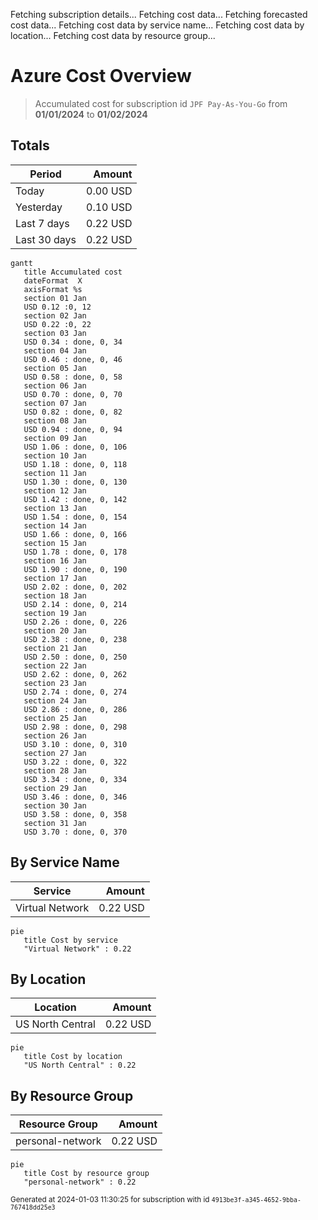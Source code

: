 Fetching subscription details...
Fetching cost data...
Fetching forecasted cost data...
Fetching cost data by service name...
Fetching cost data by location...
Fetching cost data by resource group...
# Azure Cost Overview

> Accumulated cost for subscription id `JPF Pay-As-You-Go` from **01/01/2024** to **01/02/2024**

## Totals

|Period|Amount|
|---|---:|
|Today|0.00 USD|
|Yesterday|0.10 USD|
|Last 7 days|0.22 USD|
|Last 30 days|0.22 USD|

```mermaid
gantt
   title Accumulated cost
   dateFormat  X
   axisFormat %s
   section 01 Jan
   USD 0.12 :0, 12
   section 02 Jan
   USD 0.22 :0, 22
   section 03 Jan
   USD 0.34 : done, 0, 34
   section 04 Jan
   USD 0.46 : done, 0, 46
   section 05 Jan
   USD 0.58 : done, 0, 58
   section 06 Jan
   USD 0.70 : done, 0, 70
   section 07 Jan
   USD 0.82 : done, 0, 82
   section 08 Jan
   USD 0.94 : done, 0, 94
   section 09 Jan
   USD 1.06 : done, 0, 106
   section 10 Jan
   USD 1.18 : done, 0, 118
   section 11 Jan
   USD 1.30 : done, 0, 130
   section 12 Jan
   USD 1.42 : done, 0, 142
   section 13 Jan
   USD 1.54 : done, 0, 154
   section 14 Jan
   USD 1.66 : done, 0, 166
   section 15 Jan
   USD 1.78 : done, 0, 178
   section 16 Jan
   USD 1.90 : done, 0, 190
   section 17 Jan
   USD 2.02 : done, 0, 202
   section 18 Jan
   USD 2.14 : done, 0, 214
   section 19 Jan
   USD 2.26 : done, 0, 226
   section 20 Jan
   USD 2.38 : done, 0, 238
   section 21 Jan
   USD 2.50 : done, 0, 250
   section 22 Jan
   USD 2.62 : done, 0, 262
   section 23 Jan
   USD 2.74 : done, 0, 274
   section 24 Jan
   USD 2.86 : done, 0, 286
   section 25 Jan
   USD 2.98 : done, 0, 298
   section 26 Jan
   USD 3.10 : done, 0, 310
   section 27 Jan
   USD 3.22 : done, 0, 322
   section 28 Jan
   USD 3.34 : done, 0, 334
   section 29 Jan
   USD 3.46 : done, 0, 346
   section 30 Jan
   USD 3.58 : done, 0, 358
   section 31 Jan
   USD 3.70 : done, 0, 370
```

## By Service Name

|Service|Amount|
|---|---:|
|Virtual Network|0.22 USD|

```mermaid
pie
   title Cost by service
   "Virtual Network" : 0.22
```

## By Location

|Location|Amount|
|---|---:|
|US North Central|0.22 USD|

```mermaid
pie
   title Cost by location
   "US North Central" : 0.22
```

## By Resource Group

|Resource Group|Amount|
|---|---:|
|personal-network|0.22 USD|

```mermaid
pie
   title Cost by resource group
   "personal-network" : 0.22
```

<sup>Generated at 2024-01-03 11:30:25 for subscription with id `4913be3f-a345-4652-9bba-767418dd25e3`</sup>
